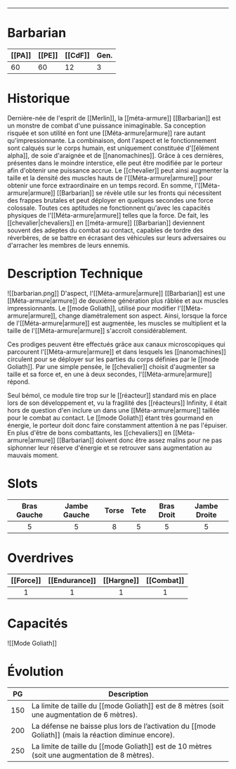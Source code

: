 
___
# Barbarian

| [[PA]] | [[PE]] | [[CdF]] | Gen. |
| ------ | ------ | ------- | ---- |
| 60     | 60     | 12      | 3    |
# Historique
Dernière-née de l'esprit de [[Merlin]], la [[méta-armure]] [[Barbarian]] est un monstre de combat d'une puissance inimaginable. Sa conception risquée et son utilité en font une [[Méta-armure|armure]] rare autant qu'impressionnante. La combinaison, dont l'aspect et le fonctionnement sont calqués sur le corps humain, est uniquement constituée d'[[élément alpha]], de soie d'araignée et de [[nanomachines]]. Grâce à ces dernières, présentes dans le moindre interstice, elle peut être modifiée par le porteur afin d'obtenir une puissance accrue. Le [[chevalier]] peut ainsi augmenter la taille et la densité des muscles hauts de l'[[Méta-armure|armure]] pour obtenir une force extraordinaire en un temps record. En somme, l'[[Méta-armure|armure]] [[Barbarian]] se révèle utile sur les fronts qui nécessitent des frappes brutales et peut déployer en quelques secondes une force colossale. Toutes ces aptitudes ne fonctionnent qu'avec les capacités physiques de l'[[Méta-armure|armure]] telles que la force. De fait, les [[chevalier|chevaliers]] en [[méta-armure]] [[Barbarian]] deviennent souvent des adeptes du combat au contact, capables de tordre des réverbères, de se battre en écrasant des véhicules sur leurs adversaires ou d'arracher les membres de leurs ennemis.
# Description Technique
![[barbarian.png]]
D'aspect, l'[[Méta-armure|armure]] [[Barbarian]] est une [[Méta-armure|armure]] de deuxième génération plus râblée et aux muscles impressionnants. Le [[mode Goliath]], utilisé pour modifier l'[[Méta-armure|armure]], change diamétralement son aspect. Ainsi, lorsque la force de l'[[Méta-armure|armure]] est augmentée, les muscles se multiplient et la taille de l'[[Méta-armure|armure]] s'accroît considérablement.

Ces prodiges peuvent être effectués grâce aux canaux microscopiques qui parcourent l'[[Méta-armure|armure]] et dans lesquels les [[nanomachines]] circulent pour se déployer sur les parties du corps définies par le [[mode Goliath]]. Par une simple pensée, le [[chevalier]] choisit d'augmenter sa taille et sa force et, en une à deux secondes, l'[[Méta-armure|armure]] répond.

Seul bémol, ce module tire trop sur le [[réacteur]] standard mis en place lors de son développement et, vu la fragilité des [[réacteurs]] Infinity, il était hors de question d'en inclure un dans une [[Méta-armure|armure]] taillée pour le combat au contact. Le [[mode Goliath]] étant très gourmand en énergie, le porteur doit donc faire constamment attention à ne pas l'épuiser. En plus d'être de bons combattants, les [[chevaliers]] en [[Méta-armure|armure]] [[Barbarian]] doivent donc être assez malins pour ne pas siphonner leur réserve d'énergie et se retrouver sans augmentation au mauvais moment.

# Slots

| Bras Gauche | Jambe Gauche | Torse | Tete | Bras Droit | Jambe Droite |
| :---------: | :----------: | :---: | :--: | :--------: | :----------: |
|      5      |      5       |   8   |  5   |     5      |      5       |
# Overdrives

| [[Force]] | [[Endurance]] | [[Hargne]] | [[Combat]] |
| :-------: | :-----------: | :--------: | :--------: |
|     1     |       1       |     1      |     1      |

# Capacités
![[Mode Goliath]]

# Évolution

| PG  | Description                                                                                           |
| :-: | ----------------------------------------------------------------------------------------------------- |
| 150 | La limite de taille du [[mode Goliath]] est de 8 mètres (soit une augmentation de 6 mètres).          |
| 200 | La défense ne baisse plus lors de l’activation du [[mode Goliath]] (mais la réaction diminue encore). |
| 250 | La limite de taille du [[mode Goliath]] est de 10 mètres (soit une augmentation de 8 mètres).         |
